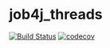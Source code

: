 # job4j_threads
[![Build Status](https://travis-ci.com/mikhail43435/job4j_threads.svg?branch=master)](https://travis-ci.com/mikhail43435/job4j_threads)
[![codecov](https://codecov.io/gh/mikhail43435/job4j_threads/branch/master/graph/badge.svg)](https://codecov.io/gh/mikhail43435/job4j_threads)

